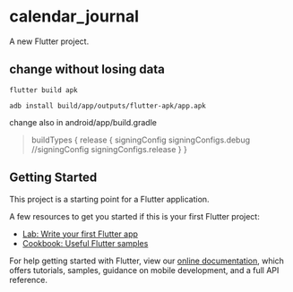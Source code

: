 # calendar_journal

A new Flutter project.

## change without losing data

`flutter build apk `

`adb install build/app/outputs/flutter-apk/app.apk`

change also in android/app/build.gradle
> buildTypes {
        release {
            signingConfig signingConfigs.debug
           //signingConfig signingConfigs.release
        }
    }

## Getting Started

This project is a starting point for a Flutter application.

A few resources to get you started if this is your first Flutter project:

- [Lab: Write your first Flutter app](https://flutter.dev/docs/get-started/codelab)
- [Cookbook: Useful Flutter samples](https://flutter.dev/docs/cookbook)

For help getting started with Flutter, view our
[online documentation](https://flutter.dev/docs), which offers tutorials,
samples, guidance on mobile development, and a full API reference.
